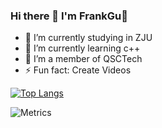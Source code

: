 ### Hi there 👋 I'm FrankGu🚀
- 🔭 I’m currently studying in ZJU
- 🌱 I’m currently learning c++
- 👯 I’m a member of QSCTech
- ⚡ Fun fact: Create Videos

[![Top Langs](https://github-readme-stats.vercel.app/api/top-langs/?username=ZJU-FrankGU&layout=compact)](https://github.com/ZJU-FrankGU/github-readme-stats)

<!--
**ZJU-FrankGu/ZJU-FrankGu** is a ✨ _special_ ✨ repository because its `README.md` (this file) appears on your GitHub profile.


Here are some ideas to get you started:

- 🔭 I’m currently working on ...
- 🌱 I’m currently learning ...
- 👯 I’m looking to collaborate on ...
- 🤔 I’m looking for help with ...
- 💬 Ask me about ...
- 📫 How to reach me: ...
- 😄 Pronouns: ...
- ⚡ Fun fact: ...
-->
![Metrics](https://metrics.lecoq.io/ZJU-FrankGu?template=classic&base.indepth=false&base.hireable=false&config.timezone=Asia%2FShanghai)

